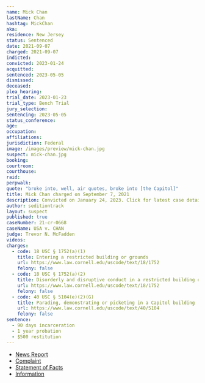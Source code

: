 ```yaml
---
name: Mick Chan
lastName: Chan
hashtag: MickChan
aka:
residence: New Jersey
status: Sentenced
date: 2021-09-07
charged: 2021-09-07
indicted:
convicted: 2023-01-24
acquitted:
sentenced: 2023-05-05
dismissed:
deceased:
plea_hearing:
trial_date: 2023-01-23
trial_type: Bench Trial
jury_selection:
sentencing: 2023-05-05
status_conference:
age:
occupation:
affiliations:
jurisdiction: Federal
image: /images/preview/mick-chan.jpg
suspect: mick-chan.jpg
booking:
courtroom:
courthouse:
raid:
perpwalk:
quote: "broke into, well, air quotes, broke into [the Capitol]"
title: Mick Chan charged on September 7, 2021
description: Convicted on January 24, 2023. Click for latest case details.
author: seditiontrack
layout: suspect
published: true
caseNumber: 21-cr-0668
caseName: USA v. CHAN
judge: Trevor N. McFadden
videos:
charges:
  - code: 18 USC § 1752(a)(1)
    title: Entering a restricted building or grounds
    url: https://www.law.cornell.edu/uscode/text/18/1752
    felony: false
  - code: 18 USC § 1752(a)(2)
    title: Disorderly and disruptive conduct in a restricted building or grounds
    url: https://www.law.cornell.edu/uscode/text/18/1752
    felony: false
  - code: 40 USC § 5104(e)(2)(G)
    title: Parading, demonstrating or picketing in a Capitol building
    url: https://www.law.cornell.edu/uscode/text/40/5104
    felony: false
sentence:
  - 90 days incarceration
  - 1 year probation
  - $500 restitution
---
```


- [News Report](https://www.huffpost.com/entry/fbi-capitol-attack-mick-chan_n_614b5077e4b077b735ee30f3)
- [Complaint](https://extremism.gwu.edu/sites/g/files/zaxdzs2191/f/Mick%20Chan%20Criminal%20Complaint.pdf)
- [Statement of Facts](https://www.justice.gov/usao-dc/case-multi-defendant/file/1457606/download)
- [Information](https://www.justice.gov/usao-dc/case-multi-defendant/file/1457626/download)
